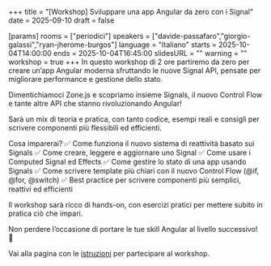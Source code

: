 +++
title = "[Workshop] Sviluppare una app Angular da zero con i Signal"
date = 2025-09-10
draft = false

[params]
rooms = ["periodici"]
speakers = ["davide-passafaro","giorgio-galassi","ryan-jherome-burgos"]
language = "Italiano"
starts = 2025-10-04T14:00:00
ends = 2025-10-04T16:45:00
slidesURL = ""
warning = ""
workshop = true
+++
In questo workshop di 2 ore partiremo da zero per creare un’app Angular moderna sfruttando le nuove Signal API, pensate per migliorare performance e gestione dello stato.

Dimentichiamoci Zone.js e scopriamo insieme Signals, il nuovo Control Flow e tante altre API che stanno rivoluzionando Angular!

Sarà un mix di teoria e pratica, con tanto codice, esempi reali e consigli per scrivere componenti più flessibili ed efficienti.

Cosa imparerai?
✅ Come funziona il nuovo sistema di reattività basato sui Signals
✅ Come creare, leggere e aggiornare uno Signal
✅ Come usare i Computed Signal ed Effects
✅ Come gestire lo stato di una app usando Signals
✅ Come scrivere template più chiari con il nuovo Control Flow (@if, @for, @switch)
✅ Best practice per scrivere componenti più semplici, reattivi ed efficienti

Il workshop sarà ricco di hands-on, con esercizi pratici per mettere subito in pratica ciò che impari.

Non perdere l’occasione di portare le tue skill Angular al livello successivo! 🎯

Vai alla pagina con le [istruzioni](/workshops/) per partecipare al workshop.
